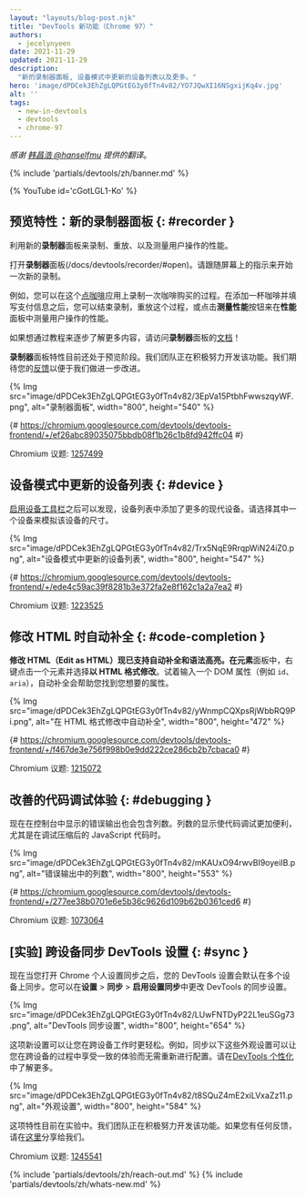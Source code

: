 ```yaml
---
layout: "layouts/blog-post.njk"
title: "DevTools 新功能（Chrome 97）"
authors:
  - jecelynyeen
date: 2021-11-29
updated: 2021-11-29
description:
  "新的录制器面板, 设备模式中更新的设备列表以及更多。"
hero: 'image/dPDCek3EhZgLQPGtEG3y0fTn4v82/YO7JQwXI16NSgxijKq4v.jpg'
alt: ''
tags:
  - new-in-devtools
  - devtools
  - chrome-97
---
```


<!-- start: translation instructions -->
<!-- 1. Remove the "draft: true" tag above when submitting PR -->
<!-- 2. Provide translations under each of the English commented original content, do not delete English comment -->
<!-- 3. Translate the "description" tag above -->
<!-- 4. Translate all the <img> alt text -->
<!-- 5. Update the whats-new.md file -->
<!-- end: translation instructions -->

*感谢 [韩昌浩 @hanselfmu](https://github.com/hanselfmu) 提供的翻译*。

{% include 'partials/devtools/zh/banner.md' %}

{% YouTube id='cGotLGL1-Ko' %}

<!-- ## Preview feature: New Recorder panel {: #recorder } -->
## 预览特性：新的**录制器**面板 {: #recorder }

<!-- Use the new **Recorder** panel to record, replay and measure user flows.  -->
利用新的**录制器**面板来录制、重放、以及测量用户操作的性能。

<!-- [Open the **Recorder** panel](/docs/devtools/recorder/#open). Follow the instructions on screen to start a new recording.  -->
打开**录制器**面板(/docs/devtools/recorder/#open)。请跟随屏幕上的指示来开始一次新的录制。

<!-- For example, you can record the coffee checkout process with this [coffee ordering demo](https://coffee-cart.netlify.app/) application. After adding a coffee and filling out payment details, you can end the recording, replay the process or click on the **Measure performance** button to measure the user flow in the **Performance** panel. -->
例如，您可以在这个[点咖啡](https://coffee-cart.netlify.app/)应用上录制一次咖啡购买的过程。在添加一杯咖啡并填写支付信息之后，您可以结束录制，重放这个过程，或点击**测量性能**按钮来在**性能**面板中测量用户操作的性能。

<!-- Go to the **Recorder** panel [documentation](/docs/devtools/recorder/) to learn more with the step-by-step tutorial! -->
如果想通过教程来逐步了解更多内容，请访问**录制器**面板的[文档](/docs/devtools/recorder/)！

<!-- The **Recorder** panel is a preview feature. Our team is still actively working on it and we are looking for your [feedback](https://goo.gle/recorder-feedback) for further enhancements. -->
**录制器**面板特性目前还处于预览阶段。我们团队正在积极努力开发该功能。我们期待您的[反馈](https://goo.gle/recorder-feedback)以便于我们做进一步改进。

{% Img src="image/dPDCek3EhZgLQPGtEG3y0fTn4v82/3EpVa15PtbhFwwszqyWF.png", alt="录制器面板", width="800", height="540" %}

{# https://chromium.googlesource.com/devtools/devtools-frontend/+/ef26abc89035075bbdb08f1b26c1b8fd942ffc04 #}

Chromium 议题: [1257499](https://crbug.com/1257499)


<!-- ## Refresh device list in Device Mode {: #device } -->
## 设备模式中更新的设备列表 {: #device }

<!-- [Enabling the Device Toolbar](/docs/devtools/device-mode#viewport), more modern devices are now added in the device list. Select a device to simulate its dimensions. -->
[启用设备工具栏](/docs/devtools/device-mode#viewport)之后可以发现，设备列表中添加了更多的现代设备。请选择其中一个设备来模拟该设备的尺寸。

{% Img src="image/dPDCek3EhZgLQPGtEG3y0fTn4v82/Trx5NqE9RrqpWiN24iZ0.png", alt="设备模式中更新的设备列表", width="800", height="547" %}

{# https://chromium.googlesource.com/devtools/devtools-frontend/+/ede4c59ac39f8281b3e372fa2e8f162c1a2a7ea2 #}

Chromium 议题: [1223525](https://crbug.com/1223525)


<!-- ## Autocomplete with Edit as HTML {: #code-completion } -->
## 修改 HTML 时自动补全 {: #code-completion }

<!-- The **Edit as HTML** UI now supports autocomplete and syntax highlights. In the **Elements** panel, right click on an element, and select  **Edit as HTML**. Try typing a DOM property (e.g. `id`, `aria`), the autocomplete should help you find the property name you're looking for. -->
**修改 HTML（Edit as HTML）**现已支持自动补全和语法高亮。在**元素**面板中，右键点击一个元素并选择**以 HTML 格式修改**。试着输入一个 DOM 属性（例如 `id`、`aria`），自动补全会帮助您找到您想要的属性。

{% Img src="image/dPDCek3EhZgLQPGtEG3y0fTn4v82/yWnmpCQXpsRjWbbRQ9Pi.png", alt="在 HTML 格式修改中自动补全", width="800", height="472" %}

{# https://chromium.googlesource.com/devtools/devtools-frontend/+/f467de3e756f998b0e9dd222ce286cb2b7cbaca0 #}

Chromium 议题: [1215072](https://crbug.com/1215072)


<!-- ## Improved code debugging experience {: #debugging } -->
## 改善的代码调试体验 {: #debugging }

<!-- Column numbers are now included in the output error in the Console. Having easy access to the column number is essential for debugging especially with minified JavaScript. -->
现在在控制台中显示的错误输出也会包含列数。列数的显示使代码调试更加便利，尤其是在调试压缩后的 JavaScript 代码时。

{% Img src="image/dPDCek3EhZgLQPGtEG3y0fTn4v82/mKAUxO94rwvBI9oyeiIB.png", alt="错误输出中的列数", width="800", height="553" %}

{# https://chromium.googlesource.com/devtools/devtools-frontend/+/277ee38b0701e6e5b36c9626d109b62b0361ced6 #}

Chromium 议题: [1073064](https://crbug.com/1073064)


<!-- ## [Experimental] Syncing DevTools settings across devices {: #sync } -->
## [实验] 跨设备同步 DevTools 设置 {: #sync }

<!-- Your DevTools settings are now synced across devices by default when you turn on Chrome profile sync. You can change the DevTools sync settings via **Settings** > **Sync** > **Enable settings sync**.  -->
现在当您打开 Chrome 个人设置同步之后，您的 DevTools 设置会默认在多个设备上同步。您可以在**设置** > **同步** > **启用设置同步**中更改 DevTools 的同步设置。

{% Img src="image/dPDCek3EhZgLQPGtEG3y0fTn4v82/LUwFNTDyP22L1euSGg73.png", alt="DevTools 同步设置", width="800", height="654" %}

<!-- This new setting makes it easier for you to work across devices. For example, the following appearance settings are synced so you have a consistent experience across devices and don’t need to re-define the same settings again. Learn more about the sync feature in [DevTools customization](/docs/devtools/customize/). -->
这项新设置可以让您在跨设备工作时更轻松。例如，同步以下这些外观设置可以让您在跨设备的过程中享受一致的体验而无需重新进行配置。请在[DevTools 个性化](/docs/devtools/customize/)中了解更多。

{% Img src="image/dPDCek3EhZgLQPGtEG3y0fTn4v82/t8SQuZ4mE2xiLVxaZz11.png", alt="外观设置", width="800", height="584" %}

<!-- This feature is experimental at the moment, the team is still actively working on it. If you have any feedback, please share with us [here](https://crbug.com/1245541). -->
这项特性目前在实验中。我们团队正在积极努力开发该功能。如果您有任何反馈，请在[这里](https://crbug.com/1245541)分享给我们。

Chromium 议题: [1245541](https://crbug.com/1245541)

{% include 'partials/devtools/zh/reach-out.md' %}
{% include 'partials/devtools/zh/whats-new.md' %}
